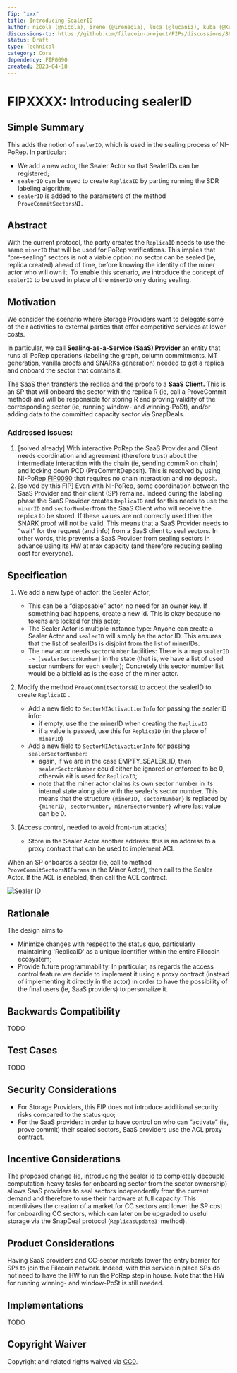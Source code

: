 ```yaml
---
fip: "xxx"
title: Introducing SealerID
author: nicola (@nicola), irene (@irenegia), luca (@lucaniz), kuba (@Kubuxu)
discussions-to: https://github.com/filecoin-project/FIPs/discussions/890 
status: Draft
type: Technical
category: Core
dependency: FIP0090
created: 2023-04-18
---
```




# FIPXXXX: Introducing sealerID


## Simple Summary

This adds the notion of `sealerID`, which is used in the sealing process of NI-PoRep. In particular:
* We add a new actor, the Sealer Actor so that SealerIDs can be registered;
* `sealerID` can be used to create `ReplicaID` by parting running the SDR labeling algorithm;
* `sealerID` is added to the parameters of the method `ProveCommitSectorsNI`.



## Abstract 

With the current protocol, the party creates the `ReplicaID` needs to use the same `minerID` that will be used for PoRep verifications. This implies that “pre-sealing” sectors is not a viable option: no sector can be sealed (ie, replica created) ahead of time, before knowing the identity of the miner actor who will own it. To enable this scenario, we introduce the concept of `sealerID` to be used in place of the `minerID` only during sealing.


## Motivation

We consider the scenario where Storage Providers want to delegate some of their activities to external parties that offer competitive services at lower costs.

In particular, we call **Sealing-as-a-Service (SaaS) Provider** an entity that runs all PoRep operations (labeling the graph, column commitments, MT generation, vanilla proofs and SNARKs generation) needed to get a replica and onboard the sector that contains it.

The SaaS then transfers the replica and the proofs to a **SaaS Client.** This is an SP that will onboard the sector with the replica R (ie, call a ProveCommit method) and will be responsible for storing R and proving validity of the corresponding sector (ie, running window- and winning-PoSt), and/or adding data to the committed capacity sector via SnapDeals.

### Addressed issues:

1. [solved already] With interactive PoRep the SaaS Provider and Client needs coordination and agreement (therefore trust) about the intermediate interaction with the chain (ie, sending commR on chain) and locking down PCD (PreCommitDeposit). This is resolved by using NI-PoRep [FIP0090](https://github.com/filecoin-project/FIPs/blob/master/FIPS/fip-0090.md) that requires no chain interaction and no deposit.
2. [solved by this FIP] Even with NI-PoRep, some coordination between the SaaS Provider and their client (SP) remains. Indeed during the labeling phase the SaaS Provider creates `ReplicaID` and for this needs to use the `minerID` and `sectorNumber`from the SaaS Client who will receive the replica to be stored. If these values are not correctly used then the SNARK proof will not be valid. This means that a SaaS Provider needs to “wait” for the request (and info) from a SaaS client to seal sectors. In other words, this prevents a SaaS Provider from sealing sectors in advance using its HW at max capacity (and therefore reducing sealing cost for everyone).


## Specification

1. We add a new type of actor: the Sealer Actor;
   - This can be a “disposable” actor, no need for an owner key. If something bad happens, create a new id. This is okay because no tokens are locked for this actor;
   - The Sealer Actor is multiple instance type: Anyone can create a Sealer Actor and `sealerID` will simply be the actor ID. This ensures that the list of sealerIDs is disjoint from the list of minerIDs.
   - The new actor needs `sectorNumber` facilities: There is a map `sealerID -> [sealerSectorNumber]` in the state (that is, we have a list of used sector numbers for each sealer); Concretely this sector number list would be a bitfield as is the case of the miner actor.

2. Modify the method `ProveCommitSectorsNI` to accept the sealerID to create `ReplicaID` .
    - Add a new field to `SectorNIActivactionInfo` for passing the sealerID info:
      - if empty, use the the minerID when creating the `ReplicaID`
      - if a value is passed, use this for `ReplicaID` (in the place of `minerID`)
    - Add a new field to `SectorNIActivactionInfo` for passing `sealerSectorNumber`:
      - again, if we are in the case EMPTY_SEALER_ID, then `sealerSectorNumber` could either be ignored or enforced to be 0, otherwis eit is used for `ReplicaID`;
      - note that the miner actor claims its own sector number in its internal state along side with the sealer's sector number. This means that the structure `{minerID, sectorNumber}` is replaced by `{minerID, sectorNumber, minerSectorNumber}` where last value can be 0.
       
4. [Access control, needed to avoid front-run attacks]
    - Store in the Sealer Actor another address: this is an address to a proxy contract that can be used to implement ACL

When an SP onboards a sector (ie, call to method `ProveCommitSectorsNIParams` in the Miner Actor), then call to the Sealer Actor. If the ACL is enabled, then call the ACL contract.

![Sealer ID](https://github.com/filecoin-project/FIPs/assets/23217773/4852d5eb-6c81-4fc7-9f7e-dd7a351ed943)

## Rationale 

The design aims to 
* Minimize changes with respect to the status quo, particularly maintaining 'ReplicaID' as a unique identifier within the entire Filecoin ecosystem;
* Provide future programmability. In particular, as regards the access control feature we decide to implement it using a proxy contract (instead of implementing it directly in the actor) in order to have the possibility of the final users (ie, SaaS providers) to personalize it. 


## Backwards Compatibility

TODO


## Test Cases

TODO


## Security Considerations

* For Storage Providers, this FIP does not introduce additional security risks compared to the status quo;
* For the SaaS provider: in order to have control on who can “activate” (ie, prove commit) their sealed sectors, SaaS providers use the ACL proxy contract.

## Incentive Considerations

The proposed change (ie, introducing the sealer id to completely decouple computation-heavy tasks for onboarding sector from the sector ownership) allows SaaS providers to seal sectors independently from the current demand and therefore to use their hardware at full capacity. This incentivises the creation of a market for CC sectors and lower the SP cost for onboarding CC sectors, which can later on be upgraded to useful storage via the SnapDeal protocol (`ReplicasUpdate3 `method).


## Product Considerations

Having SaaS providers and CC-sector markets lower the entry barrier for SPs to join the Filecoin network. Indeed, with this service in place SPs do not need to have the HW to run the PoRep step in house. Note that the HW for running winning- and window-PoSt is still needed.


## Implementations

TODO


## Copyright Waiver

Copyright and related rights waived via [CC0](https://creativecommons.org/publicdomain/zero/1.0/).
